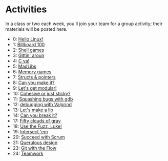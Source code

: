 # Activities

In a class or two each week, you'll join your team for a group activity; their materials will be posted here.

 * 0: [Hello Linux!](activity0)
 * 1: [Billboard 100](activity1)
 * 2: [Shell games](activity2)
 * 3: [Gittin' aroun](activity3)
 * 4: [C ya!](activity4)
 * 5: [MadLibs](activity5)
 * 6: [Memory games](activity6)
 * 7: [Structs & pointers](activity7) 
 * 8: [Can you make it?](activity8)
 * 9: [Let's get modular!](activity9)
 * 10: [Cohesive or just sticky?](activity10)
 * 11: [Squashing bugs with gdb](activity11)
 * 12: [debugging with Valgrind](activity12)
 * 13: [Let's make a lib](activity13)
 * 14: [Can you break it?](activity14)
 * 17: [Fifty clouds of gray](activity17)
 * 18: [Use the Fuzz, Luke!](activity18)
 * 19: [Intersect 'em](activity19)
 * 20: [Succeed with Scrum](activity20)
 * 21: [Querulous design](activity21)
 * 23: [Git with the Flow](activity23)
 * 24: [Teamwork](activity24)
